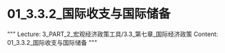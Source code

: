 # 01_3.3.2_国际收支与国际储备

"""
Lecture: 3_PART_2_宏观经济政策工具/3.3_第七章_国际经济政策
Content: 01_3.3.2_国际收支与国际储备
"""

